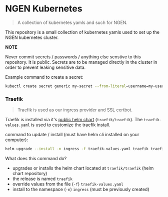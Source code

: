 # NGEN Kubernetes
> A collection of kubernetes yamls and such for NGEN.

This repository is a small collection of kubernetes yamls used to set up the NGEN kubernetes cluster.

**NOTE**

Never commit secrets / passwords / anything else senstive to this repository. It is public.
Secrets are to be managed directly in the cluster in order to prevent leaking sensitive data.

Example command to create a secret:

```bash
kubectl create secret generic my-secret --from-literal=username=my-username --from-literal=password=my-password
```

### Traefik
> Traefik is used as our ingress provider and SSL certbot.

Traefik is installed via it's [public helm chart](https://github.com/traefik/traefik-helm-chart) (`traefik/traefik`).
The `traefik-values.yaml` is used to customize the traefik install.

command to update / install (must have helm cli installed on your computer):
```bash
helm upgrade --install -n ingress -f traefik-values.yaml traefik traefik/traefik
```

What does this command do?
* upgrades or installs the helm chart located at `traefik/traefik` (helm chart repository)
* the release is named `traefik`
* override values from the file (`-f`) `traefik-values.yaml`
* install to the namespace (`-n`) `ingress` (must be previously created)
